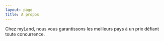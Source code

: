 ```yaml
---
layout: page
title: A propos
---
```


Chez myLand, nous vous garantissons les meilleurs pays à un prix défiant toute concurrence.
